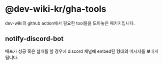 # @dev-wiki-kr/gha-tools

dev-wiki의 github action에서 필요한 tool들을 모아놓은 패키지입니다.

## notify-discord-bot

배포가 성공 혹은 실패를 할 경우에 discord 채널에 embed된 형태의 메시지를 보내게 됩니다.
